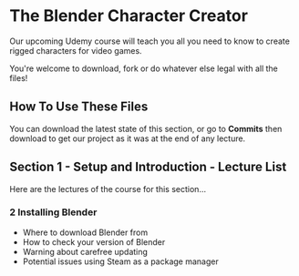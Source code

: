 # The Blender Character Creator
Our upcoming Udemy course will teach you all you need to know to create rigged characters for video games.

You're welcome to download, fork or do whatever else legal with all the files!

## How To Use These Files
You can download the latest state of this section, or go to **Commits** then download to get our project as it was at the end of any lecture.

## Section 1 - Setup and Introduction - Lecture List
Here are the lectures of the course for this section...

### 2 Installing Blender
+ Where to download Blender from
+ How to check your version of Blender
+ Warning about carefree updating
+ Potential issues using Steam as a package manager
